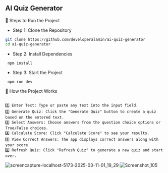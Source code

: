 

## AI Quiz Generator
📌 Steps to Run the Project

-  Step 1: Clone the Repository
```bash
git clone https://github.com/developeralamin/ai-quiz-generator
cd ai-quiz-generator
```


- Step 2: Install Dependencies
```
 npm install 
```

- Step 3: Start the Project
```
 npm run dev
```

📌 How the Project Works
```

1️⃣ Enter Text: Type or paste any text into the input field.
2️⃣ Generate Quiz: Click the "Generate Quiz" button to create a quiz based on the entered text.
3️⃣ Select Answers: Choose answers from the question choice options or True/False choices.
4️⃣ Calculate Score: Click "Calculate Score" to see your results.
5️⃣ View Correct Answers: The app displays correct answers along with your score.
6️⃣ Refresh Quiz: Click "Refresh Quiz" to generate a new quiz and start over.
```




![screencapture-localhost-5173-2025-03-11-01_19_29](https://github.com/user-attachments/assets/f47a42ac-c70e-4358-a5ad-f5ed0d3d208b)
![Screenshot_105](https://github.com/user-attachments/assets/2d0e390c-0afb-4925-8b22-101f228bbe03)



